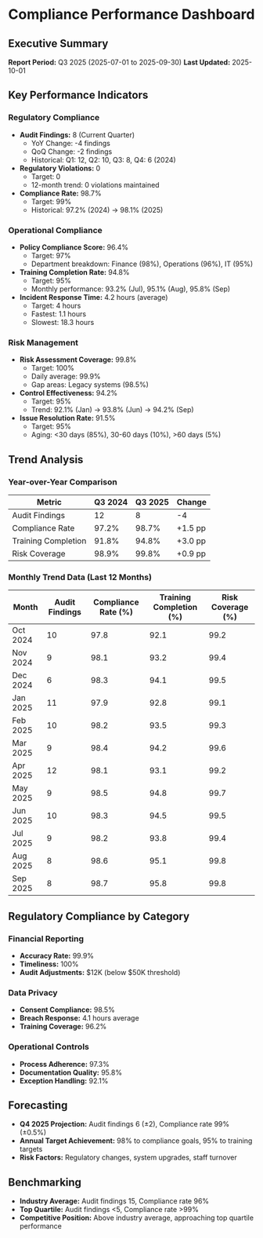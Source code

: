 # Compliance Performance Dashboard

## Executive Summary
**Report Period:** Q3 2025 (2025-07-01 to 2025-09-30)
**Last Updated:** 2025-10-01

## Key Performance Indicators

### Regulatory Compliance
- **Audit Findings:** 8 (Current Quarter)
  - YoY Change: -4 findings
  - QoQ Change: -2 findings
  - Historical: Q1: 12, Q2: 10, Q3: 8, Q4: 6 (2024)
- **Regulatory Violations:** 0
  - Target: 0
  - 12-month trend: 0 violations maintained
- **Compliance Rate:** 98.7%
  - Target: 99%
  - Historical: 97.2% (2024) → 98.1% (2025)

### Operational Compliance
- **Policy Compliance Score:** 96.4%
  - Target: 97%
  - Department breakdown: Finance (98%), Operations (96%), IT (95%)
- **Training Completion Rate:** 94.8%
  - Target: 95%
  - Monthly performance: 93.2% (Jul), 95.1% (Aug), 95.8% (Sep)
- **Incident Response Time:** 4.2 hours (average)
  - Target: 4 hours
  - Fastest: 1.1 hours
  - Slowest: 18.3 hours

### Risk Management
- **Risk Assessment Coverage:** 99.8%
  - Target: 100%
  - Daily average: 99.9%
  - Gap areas: Legacy systems (98.5%)
- **Control Effectiveness:** 94.2%
  - Target: 95%
  - Trend: 92.1% (Jan) → 93.8% (Jun) → 94.2% (Sep)
- **Issue Resolution Rate:** 91.5%
  - Target: 95%
  - Aging: <30 days (85%), 30-60 days (10%), >60 days (5%)

## Trend Analysis

### Year-over-Year Comparison
| Metric | Q3 2024 | Q3 2025 | Change |
|--------|---------|---------|--------|
| Audit Findings | 12 | 8 | -4 |
| Compliance Rate | 97.2% | 98.7% | +1.5 pp |
| Training Completion | 91.8% | 94.8% | +3.0 pp |
| Risk Coverage | 98.9% | 99.8% | +0.9 pp |

### Monthly Trend Data (Last 12 Months)
| Month | Audit Findings | Compliance Rate (%) | Training Completion (%) | Risk Coverage (%) |
|-------|----------------|---------------------|-------------------------|-------------------|
| Oct 2024 | 10 | 97.8 | 92.1 | 99.2 |
| Nov 2024 | 9 | 98.1 | 93.2 | 99.4 |
| Dec 2024 | 6 | 98.3 | 94.1 | 99.5 |
| Jan 2025 | 11 | 97.9 | 92.8 | 99.1 |
| Feb 2025 | 10 | 98.2 | 93.5 | 99.3 |
| Mar 2025 | 9 | 98.4 | 94.2 | 99.6 |
| Apr 2025 | 12 | 98.1 | 93.1 | 99.2 |
| May 2025 | 9 | 98.5 | 94.8 | 99.7 |
| Jun 2025 | 10 | 98.3 | 94.5 | 99.5 |
| Jul 2025 | 9 | 98.2 | 93.8 | 99.4 |
| Aug 2025 | 8 | 98.6 | 95.1 | 99.8 |
| Sep 2025 | 8 | 98.7 | 95.8 | 99.8 |

## Regulatory Compliance by Category

### Financial Reporting
- **Accuracy Rate:** 99.9%
- **Timeliness:** 100%
- **Audit Adjustments:** $12K (below $50K threshold)

### Data Privacy
- **Consent Compliance:** 98.5%
- **Breach Response:** 4.1 hours average
- **Training Coverage:** 96.2%

### Operational Controls
- **Process Adherence:** 97.3%
- **Documentation Quality:** 95.8%
- **Exception Handling:** 92.1%

## Forecasting
- **Q4 2025 Projection:** Audit findings 6 (±2), Compliance rate 99% (±0.5%)
- **Annual Target Achievement:** 98% to compliance goals, 95% to training targets
- **Risk Factors:** Regulatory changes, system upgrades, staff turnover

## Benchmarking
- **Industry Average:** Audit findings 15, Compliance rate 96%
- **Top Quartile:** Audit findings <5, Compliance rate >99%
- **Competitive Position:** Above industry average, approaching top quartile performance

